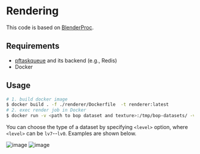 # Rendering

This code is based on [BlenderProc](https://github.com/DLR-RM/BlenderProc).

## Requirements

* [pftaskqueue](https://github.com/pfnet-research/pftaskqueue) and its backend (e.g., Redis)
* Docker


## Usage

```bash
# 1. build docker image
$ docker build . -f ./renderer/Dockerfile  -t renderer:latest
# 2. exec render job in Docker
$ docker run -v <path to bop dataset and texture>:/tmp/bop-datasets/ -v job:/job /job/run_renders.sh <level> <mode>
```

You can choose the type of a dataset by specifying `<level>` option, where `<level>` can be `lv7`--`lv0`. Examples are shown below. 

![image](https://media.github.pfidev.jp/user/285/files/4e194d00-ef82-11eb-87e0-6d0f8ccc4f03)
![image](https://media.github.pfidev.jp/user/285/files/5ffaf000-ef82-11eb-9bc9-c5b20dd00ca0)
